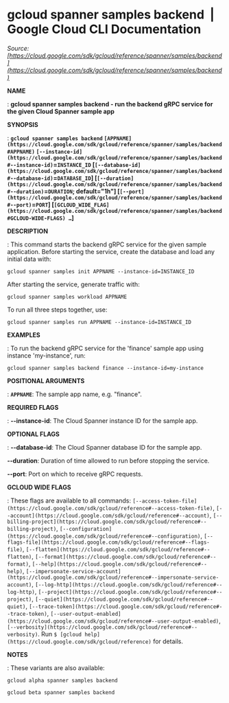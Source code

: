 # gcloud spanner samples backend  |  Google Cloud CLI Documentation

*Source: [https://cloud.google.com/sdk/gcloud/reference/spanner/samples/backend](https://cloud.google.com/sdk/gcloud/reference/spanner/samples/backend)*

**NAME**

: **gcloud spanner samples backend - run the backend gRPC service for the given Cloud Spanner sample app**

**SYNOPSIS**

: **`gcloud spanner samples backend` `[APPNAME](https://cloud.google.com/sdk/gcloud/reference/spanner/samples/backend#APPNAME)` `[--instance-id](https://cloud.google.com/sdk/gcloud/reference/spanner/samples/backend#--instance-id)`=`INSTANCE_ID` [`[--database-id](https://cloud.google.com/sdk/gcloud/reference/spanner/samples/backend#--database-id)`=`DATABASE_ID`] [`[--duration](https://cloud.google.com/sdk/gcloud/reference/spanner/samples/backend#--duration)`=`DURATION`; default="1h"] [`[--port](https://cloud.google.com/sdk/gcloud/reference/spanner/samples/backend#--port)`=`PORT`] [`[GCLOUD_WIDE_FLAG](https://cloud.google.com/sdk/gcloud/reference/spanner/samples/backend#GCLOUD-WIDE-FLAGS) …`]**

**DESCRIPTION**

: This command starts the backend gRPC service for the given sample application.
Before starting the service, create the database and load any initial data with:

```
gcloud spanner samples init APPNAME --instance-id=INSTANCE_ID
```

After starting the service, generate traffic with:

```
gcloud spanner samples workload APPNAME
```

To run all three steps together, use:

```
gcloud spanner samples run APPNAME --instance-id=INSTANCE_ID
```

**EXAMPLES**

: To run the backend gRPC service for the 'finance' sample app using instance
'my-instance', run:

```
gcloud spanner samples backend finance --instance-id=my-instance
```

**POSITIONAL ARGUMENTS**

: **`APPNAME`**:
The sample app name, e.g. "finance".

**REQUIRED FLAGS**

: **--instance-id**:
The Cloud Spanner instance ID for the sample app.

**OPTIONAL FLAGS**

: **--database-id**:
The Cloud Spanner database ID for the sample app.

**--duration**:
Duration of time allowed to run before stopping the service.

**--port**:
Port on which to receive gRPC requests.

**GCLOUD WIDE FLAGS**

: These flags are available to all commands: `[--access-token-file](https://cloud.google.com/sdk/gcloud/reference#--access-token-file)`,
`[--account](https://cloud.google.com/sdk/gcloud/reference#--account)`, `[--billing-project](https://cloud.google.com/sdk/gcloud/reference#--billing-project)`,
`[--configuration](https://cloud.google.com/sdk/gcloud/reference#--configuration)`,
`[--flags-file](https://cloud.google.com/sdk/gcloud/reference#--flags-file)`,
`[--flatten](https://cloud.google.com/sdk/gcloud/reference#--flatten)`, `[--format](https://cloud.google.com/sdk/gcloud/reference#--format)`, `[--help](https://cloud.google.com/sdk/gcloud/reference#--help)`, `[--impersonate-service-account](https://cloud.google.com/sdk/gcloud/reference#--impersonate-service-account)`,
`[--log-http](https://cloud.google.com/sdk/gcloud/reference#--log-http)`,
`[--project](https://cloud.google.com/sdk/gcloud/reference#--project)`, `[--quiet](https://cloud.google.com/sdk/gcloud/reference#--quiet)`, `[--trace-token](https://cloud.google.com/sdk/gcloud/reference#--trace-token)`, `[--user-output-enabled](https://cloud.google.com/sdk/gcloud/reference#--user-output-enabled)`,
`[--verbosity](https://cloud.google.com/sdk/gcloud/reference#--verbosity)`.
Run `$ [gcloud help](https://cloud.google.com/sdk/gcloud/reference)` for details.

**NOTES**

: These variants are also available:

```
gcloud alpha spanner samples backend
```

```
gcloud beta spanner samples backend
```